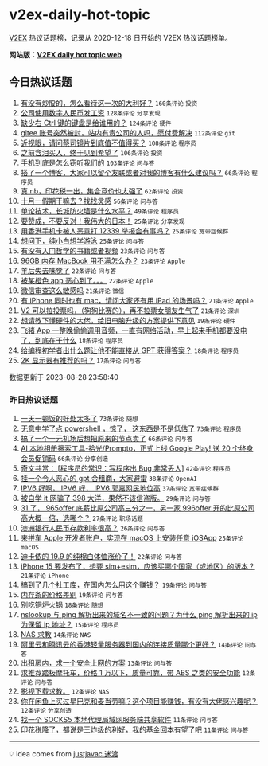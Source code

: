 # v2ex-daily-hot-topic

[V2EX](https://www.v2ex.com/) 热议话题榜，记录从 2020-12-18 日开始的 V2EX 热议话题榜单。

**网站版：[V2EX daily hot topic web](https://boojack.github.io/v2ex-daily-hot-topic-web/)**

## 今日热议话题

<!-- TODAY BEGIN -->

1. [有没有炒股的，怎么看待这一次的大利好？](https://www.v2ex.com/t/968740) `160条评论` `投资`
1. [公司使用数字人民币发工资](https://www.v2ex.com/t/968847) `128条评论` `分享发现`
1. [缺少右 Ctrl 键的键盘是给谁用的？](https://www.v2ex.com/t/968801) `124条评论` `硬件`
1. [gitee 账号突然被封，站内有贵公司的人吗，愿付费解决](https://www.v2ex.com/t/968826) `112条评论` `git`
1. [近视眼，请问蔡司镜片到底值不值得买？](https://www.v2ex.com/t/968798) `108条评论` `程序员`
1. [之前含泪买入，终于见到希望了](https://www.v2ex.com/t/968738) `106条评论` `投资`
1. [手机到底是怎么窃听我们的](https://www.v2ex.com/t/968739) `103条评论` `问与答`
1. [搭了一个博客，大家可以留个友联或者对我的博客有什么建议吗？](https://www.v2ex.com/t/968853) `66条评论` `程序员`
1. [真 nb，印花税一出，集合竞价也太强了](https://www.v2ex.com/t/968742) `62条评论` `投资`
1. [十月一假期干嘛去？找找灵感](https://www.v2ex.com/t/968752) `56条评论` `问与答`
1. [单论技术，长城防火墙是什么水平？](https://www.v2ex.com/t/968797) `49条评论` `程序员`
1. [要赞成，不要反对！我伟大的日本！](https://www.v2ex.com/t/969037) `25条评论` `分享发现`
1. [用香港手机卡被人恶意打 12339 举报会有事吗？](https://www.v2ex.com/t/968799) `25条评论` `宽带症候群`
1. [想问下，纯小白想学游泳](https://www.v2ex.com/t/968774) `25条评论` `问与答`
1. [有没有入门哲学的书籍或者视频](https://www.v2ex.com/t/968804) `23条评论` `问与答`
1. [96GB 内存 MacBook 用不满怎么办？](https://www.v2ex.com/t/968789) `23条评论` `Apple`
1. [羊后失去味觉了](https://www.v2ex.com/t/968907) `22条评论` `问与答`
1. [被某橙色 app 恶心到了。。。](https://www.v2ex.com/t/968887) `22条评论` `Apple`
1. [微信审查这么敏感吗](https://www.v2ex.com/t/969000) `21条评论` `微信`
1. [有 iPhone 同时也有 mac，请问大家还有用 iPad 的场景吗？](https://www.v2ex.com/t/968976) `21条评论` `Apple`
1. [V2 可以拉投票吗，（狗狗比赛的），再不拉票女朋友生气了](https://www.v2ex.com/t/968819) `21条评论` `深圳`
1. [想请教下懂硬件的大佬，给旧电脑升级的方案提供下意见](https://www.v2ex.com/t/968848) `19条评论` `硬件`
1. [飞猪 App 一整晚偷偷调用音频，一直有网络活动，早上起来手机都要没电了，到底在干什么](https://www.v2ex.com/t/968813) `18条评论` `程序员`
1. [给编程初学者出什么题让他不能直接从 GPT 获得答案？](https://www.v2ex.com/t/968780) `18条评论` `程序员`
1. [2K 显示器有推荐的吗？](https://www.v2ex.com/t/968787) `17条评论` `问与答`

数据更新于 2023-08-28 23:58:40

<!-- TODAY END -->

### 昨日热议话题

<!-- YESTERDAY BEGIN -->

1. [一天一顿饭的好处太多了](https://www.v2ex.com/t/968634) `73条评论` `随想`
1. [无意中学了点 powershell ，惊了， 这东西是不是低估了](https://www.v2ex.com/t/968637) `73条评论` `程序员`
1. [搞了一个一元机场后想把原来的节点卖了](https://www.v2ex.com/t/968583) `66条评论` `问与答`
1. [AI 本地相册搜索工具-拾光/Prompto，正式上线 Google Play! 送 20 个终身会员促销码](https://www.v2ex.com/t/968615) `66条评论` `分享创造`
1. [奇文共赏： [程序员的常识：写程序出 Bug 非常丢人]](https://www.v2ex.com/t/968596) `42条评论` `程序员`
1. [挂一个令人恶心的 gpt 合租商，大家避雷](https://www.v2ex.com/t/968613) `38条评论` `OpenAI`
1. [IPV6 好啊， IPV6 好， IPV6 郭嘉网民地位高](https://www.v2ex.com/t/968683) `37条评论` `宽带症候群`
1. [被自学 it 网骗了 398 大洋，果然不该信盗版。](https://www.v2ex.com/t/968680) `29条评论` `问与答`
1. [31 了， 965offer 底薪比原公司高三分之一，另一家 996offer 开的比原公司高大概一倍，选哪个？](https://www.v2ex.com/t/968646) `27条评论` `职场话题`
1. [澳洲银行人民币存款利率很高？](https://www.v2ex.com/t/968600) `26条评论` `问与答`
1. [来拼车 Apple 开发者账户，实现在 macOS 上安装任意 iOSApp](https://www.v2ex.com/t/968643) `25条评论` `macOS`
1. [迪卡侬的 19.9 的纯棉白体恤涨价了！](https://www.v2ex.com/t/968589) `22条评论` `问与答`
1. [iPhone 15 要发布了，想要 sim+esim，应该买哪个国家（或地区）的版本？](https://www.v2ex.com/t/968699) `21条评论` `iPhone`
1. [搞到了几个社工库，在国内怎么用这个赚钱？](https://www.v2ex.com/t/968678) `19条评论` `问与答`
1. [内存条的价格差别](https://www.v2ex.com/t/968671) `19条评论` `问与答`
1. [别吃铜炉火锅](https://www.v2ex.com/t/968686) `18条评论` `随想`
1. [nslookup 与 ping 解析出来的域名不一致的问题？为什么 ping 解析出来的 ip 为保留 ip 地址？](https://www.v2ex.com/t/968658) `15条评论` `程序员`
1. [NAS 求教](https://www.v2ex.com/t/968616) `14条评论` `NAS`
1. [阿里云和腾讯云的香港轻量服务器到国内的连接质量哪个更好？](https://www.v2ex.com/t/968595) `14条评论` `问与答`
1. [出租房内，求一个安全上网的方案](https://www.v2ex.com/t/968667) `13条评论` `问与答`
1. [求推荐踏板摩托车，价格 1 万以下，质量可靠，带 ABS 之类的安全功能](https://www.v2ex.com/t/968700) `12条评论` `问与答`
1. [影视下载求教。](https://www.v2ex.com/t/968706) `12条评论` `NAS`
1. [你在闲鱼上买过星巴克和麦当劳嘛？这个项目能赚钱，有没有大佬感兴趣呢？](https://www.v2ex.com/t/968606) `12条评论` `分享创造`
1. [找一个 SOCKS5 本地代理局域网服务端共享软件](https://www.v2ex.com/t/968717) `11条评论` `问与答`
1. [印花税降了，都说是王炸级的利好，我的基金回本有望了吧](https://www.v2ex.com/t/968716) `11条评论` `问与答`

<!-- YESTERDAY END -->

---

💡 Idea comes from [justjavac 迷渡](https://github.com/justjavac/)

